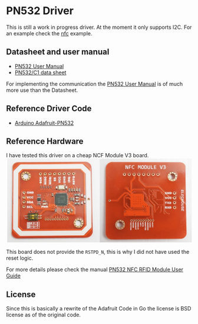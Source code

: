 # PN532 Driver

This is still a work in progress driver. At the moment it only supports I2C. For an example check the [nfc](/nfc/) example.

## Datasheet and user manual

- [PN532 User Manual](https://www.nxp.com/docs/en/user-guide/141520.pdf)
- [PN532/C1 data sheet](https://www.nxp.com/docs/en/nxp/data-sheets/PN532_C1.pdf)

For implementing the communication the [PN532 User Manual](https://www.nxp.com/docs/en/user-guide/141520.pdf) is of much more use than the Datasheet.


## Reference Driver Code

- [Arduino Adafruit-PN532](https://github.com/adafruit/Adafruit-PN532/tree/master)

## Reference Hardware

I have tested this driver on a cheap NCF Module V3 board.
![Elechouse NFC Module V3](/doc/images/nfc-module-v3.png)

This board does not provide the `RSTPD_N`, this is why I did not have used the reset logic.

For more details please check the manual [PN532 NFC RFID Module User Guide](https://www.elechouse.com/elechouse/images/product/PN532_module_V3/PN532_%20Manual_V3.pdf)

## License

Since this is basically a rewrite of the Adafruit Code in Go the license is BSD license as of the original code.